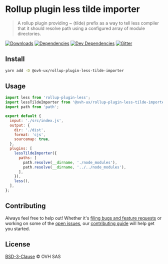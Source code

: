 # Rollup plugin less tilde importer

> A rollup plugin providing ~ (tilde) prefix as a way to tell less compiler that it should resolve path using a configured array of module directories.

[![Downloads](https://badgen.net/npm/dt/@ovh-ux/rollup-plugin-less-tilde-importer)](https://npmjs.com/package/@ovh-ux/rollup-plugin-less-tilde-importer) [![Dependencies](https://badgen.net/david/dep/ovh-ux/rollup-plugin-less-tilde-importer)](https://npmjs.com/package/@ovh-ux/rollup-plugin-less-tilde-importer?activeTab=dependencies) [![Dev Dependencies](https://badgen.net/david/dev/ovh-ux/rollup-plugin-less-tilde-importer)](https://npmjs.com/package/@ovh-ux/rollup-plugin-less-tilde-importer?activeTab=dependencies) [![Gitter](https://badgen.net/badge/gitter/ovh-ux/blue?icon=gitter)](https://gitter.im/ovh/ux)

## Install

```sh
yarn add -D @ovh-ux/rollup-plugin-less-tilde-importer
```

## Usage

```js
import less from 'rollup-plugin-less';
import lessTildeImporter from '@ovh-ux/rollup-plugin-less-tilde-importer';
import path from 'path';

export default {
  input: './src/index.js',
  output: {
    dir: './dist',
    format: 'cjs',
    sourcemap: true,
  },
  plugins: [
    lessTildeImporter({
      paths: [
        path.resolve(__dirname, './node_modules'),
        path.resolve(__dirname, '../../node_modules'),
      ],
    }),
    less(),
  ],
};
```

## Contributing

Always feel free to help out! Whether it's [filing bugs and feature requests](https://github.com/ovh-ux/rollup-plugin-less-tilde-importer/issues/new) or working on some of the [open issues](https://github.com/ovh-ux/rollup-plugin-less-tilde-importer/issues), our [contributing guide](CONTRIBUTING.md) will help get you started.

## License

[BSD-3-Clause](LICENSE) © OVH SAS
